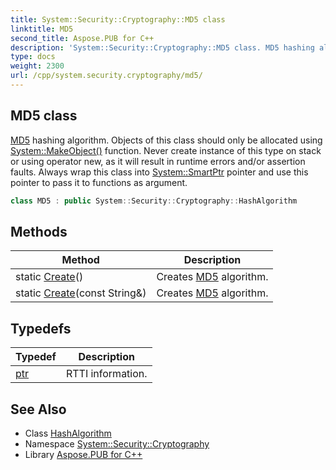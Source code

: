 ```yaml
---
title: System::Security::Cryptography::MD5 class
linktitle: MD5
second_title: Aspose.PUB for C++
description: 'System::Security::Cryptography::MD5 class. MD5 hashing algorithm. Objects of this class should only be allocated using System::MakeObject() function. Never create instance of this type on stack or using operator new, as it will result in runtime errors and/or assertion faults. Always wrap this class into System::SmartPtr pointer and use this pointer to pass it to functions as argument in C++.'
type: docs
weight: 2300
url: /cpp/system.security.cryptography/md5/
---
```

## MD5 class


[MD5](./) hashing algorithm. Objects of this class should only be allocated using [System::MakeObject()](../../system/makeobject/) function. Never create instance of this type on stack or using operator new, as it will result in runtime errors and/or assertion faults. Always wrap this class into [System::SmartPtr](../../system/smartptr/) pointer and use this pointer to pass it to functions as argument.

```cpp
class MD5 : public System::Security::Cryptography::HashAlgorithm
```

## Methods

| Method | Description |
| --- | --- |
| static [Create](./create/)() | Creates [MD5](./) algorithm. |
| static [Create](./create/)(const String\&) | Creates [MD5](./) algorithm. |
## Typedefs

| Typedef | Description |
| --- | --- |
| [ptr](./ptr/) | RTTI information. |
## See Also

* Class [HashAlgorithm](../hashalgorithm/)
* Namespace [System::Security::Cryptography](../)
* Library [Aspose.PUB for C++](../../)
